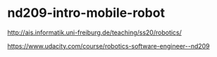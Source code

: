 # nd209-intro-mobile-robot

<http://ais.informatik.uni-freiburg.de/teaching/ss20/robotics/>

<https://www.udacity.com/course/robotics-software-engineer--nd209>
